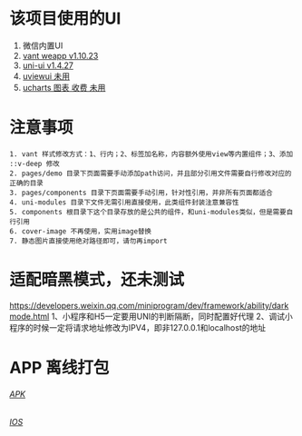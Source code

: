 # 该项目使用的UI

1. 微信内置UI
2. [vant weapp v1.10.23](https://github.com/youzan/vant-weapp)
3. [uni-ui v1.4.27](https://github.com/dcloudio/uni-ui)
4. [uviewui 未用](https://uviewui.com/)
5. [ucharts 图表 收费 未用](https://www.ucharts.cn/v2/#/)

# 注意事项
```text
1. vant 样式修改方式：1、行内；2、标签加名称，内容额外使用view等内置组件；3、添加 ::v-deep 修改
2. pages/demo 目录下页面需要手动添加path访问，并且部分引用文件需要自行修改对应的正确的目录
3. pages/components 目录下页面需要手动引用，针对性引用，并非所有页面都适合
4. uni-modules 目录下文件无需引用直接使用，此类组件封装注意兼容性
5. components 根目录下这个目录存放的是公共的组件，和uni-modules类似，但是需要自行引用
6. cover-image 不再使用，实用image替换
7. 静态图片直接使用绝对路径即可，请勿再import

```

# 适配暗黑模式，还未测试

https://developers.weixin.qq.com/miniprogram/dev/framework/ability/darkmode.html
1、小程序和H5一定要用UNI的判断隔断，同时配置好代理
2、调试小程序的时候一定将请求地址修改为IPV4，即非127.0.0.1和localhost的地址

# APP 离线打包

###### [APK](https://nativesupport.dcloud.net.cn/AppDocs/download/android.html)

###### [IOS](https://nativesupport.dcloud.net.cn/AppDocs/download/ios.html)

[//]: # (__UNI__C9F9D0B)
